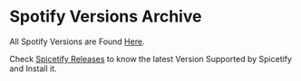 # Spotify Versions Archive

All Spotify Versions are Found [Here](https://docs.google.com/spreadsheets/d/1wztO1L4zvNykBRw7X4jxP8pvo11oQjT0O5DvZ_-S4Ok/edit#gid=0).

Check [Spicetify Releases](https://github.com/spicetify/spicetify-cli/releases) to know the latest Version Supported by Spicetify and Install it.

